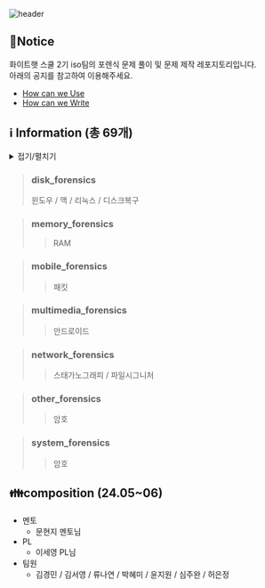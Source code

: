 ![header](https://capsule-render.vercel.app/api?type=venom&color=auto&desc=WHS%20School2_Iso%20team&text=Forensic%20GitHub%20&fontSize=35&height=250&fontColor=black)

## 📃Notice
화이트햇 스쿨 2기 iso팀의 포렌식 문제 풀이 및 문제 제작 레포지토리입니다.
<br>아래의 공지를 참고하여 이용해주세요.
* [How can we Use](https://github.com/whs2iso/Forensic/discussions/1#discussion-6628249)
* [How can we Write](https://github.com/whs2iso/Forensic/discussions/2#discussion-6628251)
  
## ℹ️ Information (총 69개)

<details>
<summary>접기/펼치기</summary>
접은 내용(ex 소스 코드)
</details>

> ### disk_forensics
> 윈도우 / 맥 / 리눅스 / 디스크복구

> ### memory_forensics
> > RAM

> ### mobile_forensics
> > 패킷

> ### multimedia_forensics
> > 안드로이드

> ### network_forensics
> > 스태가노그래피 / 파일시그니처

> ### other_forensics
> > 암호

> ### system_forensics
> > 암호ㅤ
ㅤ
## 👪composition (24.05~06)
* 멘토
  - 문현지 멘토님
* PL
  - 이세영 PL님 
* 팀원
  - 김경민 / 김서영 / 류나연 / 박혜미 / 윤지원 / 심주완 / 허은정
